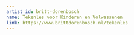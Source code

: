 ```yaml
---
artist_id: britt-dorenbosch
name: Tekenles voor Kinderen en Volwassenen
link: https://www.brittdorenbosch.nl/tekenles
---
```

